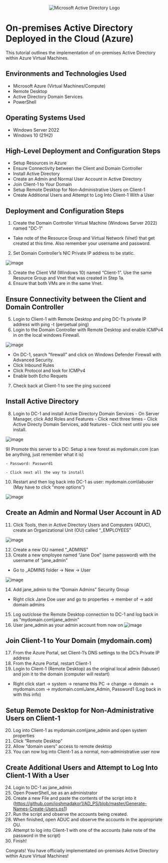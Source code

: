 <p align="center">
<img src="https://i.imgur.com/pU5A58S.png" alt="Microsoft Active Directory Logo"/>
</p>

<h1>On-premises Active Directory Deployed in the Cloud (Azure)</h1>
This tutorial outlines the implementation of on-premises Active Directory within Azure Virtual Machines.<br />




<h2>Environments and Technologies Used</h2>

- Microsoft Azure (Virtual Machines/Compute)
- Remote Desktop
- Active Directory Domain Services
- PowerShell

<h2>Operating Systems Used </h2>

- Windows Server 2022
- Windows 10 (21H2)

<h2>High-Level Deployment and Configuration Steps</h2>

- Setup Resources in Azure
- Ensure Connectivity between the Client and Domain Controller
- Install Active Directory
- Create an Admin and Normal User Account in Active Directory
- Join Client-1 to Your Domain
- Setup Remote Desktop for Non-Administrative Users on Client-1
- Create Additional Users and Attempt to Log Into Client-1 With a User

<h2>Deployment and Configuration Steps</h2>

  1) Create the Domain Controller Virtual Machine (Windows Server 2022) named "DC-1"
  - Take note of the Resource Group and Virtual Network (Vnet) that get created at this time. Also remember your username and password.
  2) Set Domain Controller’s NIC Private IP address to be static.
  
![image](https://github.com/michaelpeters2/configure-ad/assets/141062110/9b823be0-3d73-413f-aa59-8ece7d67d907)


  3) Create the Client VM (Windows 10) named “Client-1”. Use the same Resource Group and Vnet that was created in Step 1a.
  4) Ensure that both VMs are in the same Vnet.
</p>

Ensure Connectivity between the Client and Domain Controller
-
  5) Login to Client-1 with Remote Desktop and ping DC-1’s private IP address with ping -t (perpetual ping)
  6) Login to the Domain Controller with Remote Desktop and enable ICMPv4 in on the local windows Firewall.


![image](https://github.com/michaelpeters2/configure-ad/assets/141062110/3f37bb99-2851-4f1a-b562-c844ad8f8a0d)

  - On DC-1, search "firewall" and click on Windows Defender Firewall with Advanced Security.
  - Click Inbound Rules
  - Click Protocol and look for ICMPv4
  - Enable both Echo Requets
  7) Check back at Client-1 to see the ping succeed

Install Active Directory
-
  8) Login to DC-1 and install Active Directory Domain Services
    - On Server Manager, click Add Roles and Features
    - Click next three times
    - Click Active Directy Domain Services, add features
    - Click next until you see install.

![image](https://github.com/michaelpeters2/configure-ad/assets/141062110/49a535e6-53e3-4d42-b925-bbe703704e2a)
</p>
  9) Promote this server to a DC: Setup a new forest as mydomain.com (can be anything, just remember what it is)
  
    - Password: Password1
    
    - Click next all the way to install
    
  10) Restart and then log back into DC-1 as user: mydomain.com\labuser (May have to click "more options")

![image](https://github.com/michaelpeters2/configure-ad/assets/141062110/a15cbad4-693b-4702-aeba-9204a656243b)


  Create an Admin and Normal User Account in AD
  -
  11) Click Tools, then in Active Directory Users and Computers (ADUC), create an Organizational Unit (OU) called “_EMPLOYEES”

![image](https://github.com/michaelpeters2/configure-ad/assets/141062110/726e6dc0-c95d-4828-a327-bf5c30097b3d)

  12) Create a new OU named “_ADMINS”
  13) Create a new employee named “Jane Doe” (same password) with the username of “jane_admin”
  - Go to _ADMINS folder -> New -> User

![image](https://github.com/michaelpeters2/configure-ad/assets/141062110/77e99e69-7cbd-41f0-85f4-985124b09d86)

  14) Add jane_admin to the “Domain Admins” Security Group
  - Right click Jane Doe user and go to properties -> member of -> add domain admins
  15) Log out/close the Remote Desktop connection to DC-1 and log back in as “mydomain.com\jane_admin”
  16) User jane_admin as your admin account from now on
![image](https://github.com/michaelpeters2/configure-ad/assets/141062110/97f79fdd-908c-4c6d-806d-f5bf74a2a766)

Join Client-1 to Your Domain (mydomain.com)
-
  17) From the Azure Portal, set Client-1’s DNS settings to the DC’s Private IP address
  18) From the Azure Portal, restart Client-1
  19) Login to Client-1 (Remote Desktop) as the original local admin (labuser) and join it to the domain (computer will restart)
  - Right click start -> system -> rename this PC -> change -> domain -> mydomain.com -> mydomain.com\Jane_Admin, Password1 (Log back in with this info)

Setup Remote Desktop for Non-Administrative Users on Client-1
-
  20) Log into Client-1 as mydomain.com\jane_admin and open system properties
  21) Click “Remote Desktop”
  22) Allow “domain users” access to remote desktop
  23) You can now log into Client-1 as a normal, non-administrative user now

Create Additional Users and Attempt to Log Into Client-1 With a User
-
  24) Login to DC-1 as jane_admin
  25) Open PowerShell_ise as an administrator
  26) Create a new File and paste the contents of the script into it (https://github.com/joshmadakor1/AD_PS/blob/master/Generate-Names-Create-Users.ps1)
  27) Run the script and observe the accounts being created.
  28) When finished, open ADUC and observe the accounts in the appropriate OU.
  29) Attempt to log into Client-1 with one of the accounts (take note of the password in the script)
  30) Finish!

Congrats! You have officially implementated on-premises Active Directory within Azure Virtual Machines!
